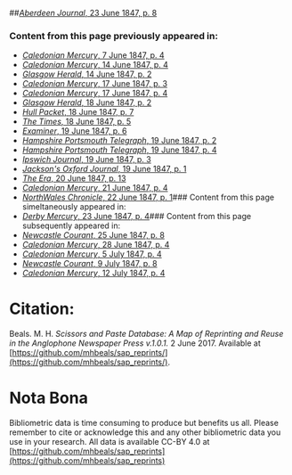 ##[*Aberdeen Journal*, 23 June 1847, p. 8](https://mhbeals.github.io/sap_html/Aberdeen-Journal/Aberdeen-Journal-23-June-1847-p-8)

### Content from this page previously appeared in:
+ [*Caledonian Mercury*, 7 June 1847, p. 4](https://mhbeals.github.io/sap_html/Caledonian-Mercury/Caledonian-Mercury-7-June-1847-p-4)
+ [*Caledonian Mercury*, 14 June 1847, p. 4](https://mhbeals.github.io/sap_html/Caledonian-Mercury/Caledonian-Mercury-14-June-1847-p-4)
+ [*Glasgow Herald*, 14 June 1847, p. 2](https://mhbeals.github.io/sap_html/Glasgow-Herald/Glasgow-Herald-14-June-1847-p-2)
+ [*Caledonian Mercury*, 17 June 1847, p. 3](https://mhbeals.github.io/sap_html/Caledonian-Mercury/Caledonian-Mercury-17-June-1847-p-3)
+ [*Caledonian Mercury*, 17 June 1847, p. 4](https://mhbeals.github.io/sap_html/Caledonian-Mercury/Caledonian-Mercury-17-June-1847-p-4)
+ [*Glasgow Herald*, 18 June 1847, p. 2](https://mhbeals.github.io/sap_html/Glasgow-Herald/Glasgow-Herald-18-June-1847-p-2)
+ [*Hull Packet*, 18 June 1847, p. 7](https://mhbeals.github.io/sap_html/Hull-Packet/Hull-Packet-18-June-1847-p-7)
+ [*The Times*, 18 June 1847, p. 5](https://mhbeals.github.io/sap_html/The-Times/The-Times-18-June-1847-p-5)
+ [*Examiner*, 19 June 1847, p. 6](https://mhbeals.github.io/sap_html/Examiner/Examiner-19-June-1847-p-6)
+ [*Hampshire Portsmouth Telegraph*, 19 June 1847, p. 2](https://mhbeals.github.io/sap_html/Hampshire-Portsmouth-Telegraph/Hampshire-Portsmouth-Telegraph-19-June-1847-p-2)
+ [*Hampshire Portsmouth Telegraph*, 19 June 1847, p. 4](https://mhbeals.github.io/sap_html/Hampshire-Portsmouth-Telegraph/Hampshire-Portsmouth-Telegraph-19-June-1847-p-4)
+ [*Ipswich Journal*, 19 June 1847, p. 3](https://mhbeals.github.io/sap_html/Ipswich-Journal/Ipswich-Journal-19-June-1847-p-3)
+ [*Jackson's Oxford Journal*, 19 June 1847, p. 1](https://mhbeals.github.io/sap_html/Jackson's-Oxford-Journal/Jackson's-Oxford-Journal-19-June-1847-p-1)
+ [*The Era*, 20 June 1847, p. 13](https://mhbeals.github.io/sap_html/The-Era/The-Era-20-June-1847-p-13)
+ [*Caledonian Mercury*, 21 June 1847, p. 4](https://mhbeals.github.io/sap_html/Caledonian-Mercury/Caledonian-Mercury-21-June-1847-p-4)
+ [*NorthWales Chronicle*, 22 June 1847, p. 1](https://mhbeals.github.io/sap_html/NorthWales-Chronicle/NorthWales-Chronicle-22-June-1847-p-1)### Content from this page simeltaneously appeared in:
+ [*Derby Mercury*, 23 June 1847, p. 4](https://mhbeals.github.io/sap_html/Derby-Mercury/Derby-Mercury-23-June-1847-p-4)### Content from this page subsequently appeared in:
+ [*Newcastle Courant*, 25 June 1847, p. 8](https://mhbeals.github.io/sap_html/Newcastle-Courant/Newcastle-Courant-25-June-1847-p-8)
+ [*Caledonian Mercury*, 28 June 1847, p. 4](https://mhbeals.github.io/sap_html/Caledonian-Mercury/Caledonian-Mercury-28-June-1847-p-4)
+ [*Caledonian Mercury*, 5 July 1847, p. 4](https://mhbeals.github.io/sap_html/Caledonian-Mercury/Caledonian-Mercury-5-July-1847-p-4)
+ [*Newcastle Courant*, 9 July 1847, p. 8](https://mhbeals.github.io/sap_html/Newcastle-Courant/Newcastle-Courant-9-July-1847-p-8)
+ [*Caledonian Mercury*, 12 July 1847, p. 4](https://mhbeals.github.io/sap_html/Caledonian-Mercury/Caledonian-Mercury-12-July-1847-p-4)
                    
# Citation: 

Beals. M. H. *Scissors and Paste Database: A Map of Reprinting and Reuse in the Anglophone Newspaper Press v.1.0.1.* 2 June 2017. Available at [https://github.com/mhbeals/sap_reprints/](https://github.com/mhbeals/sap_reprints/). 
                    
# Nota Bona

Bibliometric data is time consuming to produce but benefits us all. Please remember to cite or acknowledge this and any other bibliometric data you use in your research. All data is available CC-BY 4.0 at [https://github.com/mhbeals/sap_reprints](https://github.com/mhbeals/sap_reprints)